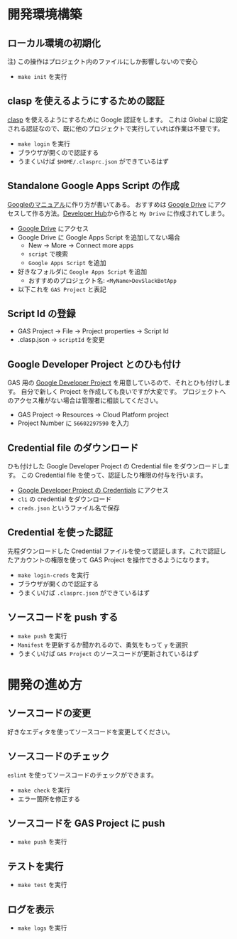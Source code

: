 # 開発環境構築

## ローカル環境の初期化

注) この操作はプロジェクト内のファイルにしか影響しないので安心

- `make init` を実行

## clasp を使えるようにするための認証

[clasp](https://github.com/google/clasp) を使えるようにするために Google 認証をします。
これは Global に設定される認証なので、既に他のプロジェクトで実行していれば作業は不要です。

- `make login` を実行
- ブラウザが開くので認証する
- うまくいけば `$HOME/.clasprc.json` ができているはず

## Standalone Google Apps Script の作成

[Googleのマニュアル](https://developers.google.com/apps-script/guides/standalone)に作り方が書いてある。
おすすめは [Google Drive](https://drive.google.com) にアクセスして作る方法。[Developer Hub](https://script.google.com)から作ると `My Drive` に作成されてしまう。

- [Google Drive](https://drive.google.com) にアクセス
- Google Drive に Google Apps Script を追加してない場合
  - New -> More -> Connect more apps
  - `script` で検索
  - `Google Apps Script` を追加
- 好きなフォルダに `Google Apps Script` を追加
  - おすすめのプロジェクト名: `<MyName>DevSlackBotApp`
- 以下これを `GAS Project` と表記

## Script Id の登録

- GAS Project -> File -> Project properties -> Script Id
- .clasp.json -> `scriptId` を変更

## Google Developer Project とのひも付け

GAS 用の [Google Developer Project](https://console.developers.google.com/apis/dashboard?project=apps-script-160201) を用意しているので、それとひも付けします。
自分で新しく Project を作成しても良いですが大変です。
プロジェクトへのアクセス権がない場合は管理者に相談してください。

- GAS Project -> Resources -> Cloud Platform project
- Project Number に `56602297590` を入力

## Credential file のダウンロード

ひも付けした Google Developer Project の Credential file をダウンロードします。
この Credential file を使って、認証したり権限の付与を行います。

- [Google Developer Project の Credentials](https://console.developers.google.com/apis/credentials?project=apps-script-160201) にアクセス
- `cli` の credential をダウンロード
- `creds.json` というファイル名で保存

## Credential を使った認証

先程ダウンロードした Credential ファイルを使って認証します。これで認証したアカウントの権限を使って GAS Project を操作できるようになります。

- `make login-creds` を実行
- ブラウザが開くので認証する
- うまくいけば `.clasprc.json` ができているはず

## ソースコードを push する

- `make push` を実行
- `Manifest` を更新するか聞かれるので、勇気をもって `y` を選択
- うまくいけば `GAS Project` のソースコードが更新されているはず

# 開発の進め方

## ソースコードの変更

好きなエディタを使ってソースコードを変更してください。

## ソースコードのチェック

`eslint` を使ってソースコードのチェックができます。

- `make check` を実行
- エラー箇所を修正する

## ソースコードを GAS Project に push

- `make push` を実行

## テストを実行

- `make test` を実行

## ログを表示

- `make logs` を実行
